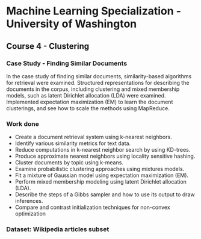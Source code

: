 # Machine Learning Specialization - University of Washington

## Course 4 - Clustering

### Case Study - Finding Similar Documents

In the case study of finding similar documents, similarity-based algorithms for retrieval were examined. Structured representations for describing the documents in the corpus, including clustering and mixed membership models, such as latent Dirichlet allocation (LDA) were examined. Implemented expectation maximization (EM) to learn the document clusterings, and see how to scale the methods using MapReduce.

### Work done

* Create a document retrieval system using k-nearest neighbors.
* Identify various similarity metrics for text data.
* Reduce computations in k-nearest neighbor search by using KD-trees.
* Produce approximate nearest neighbors using locality sensitive hashing.
* Cluster documents by topic using k-means.
* Examine probabilistic clustering approaches using mixtures models.
* Fit a mixture of Gaussian model using expectation maximization (EM).
* Perform mixed membership modeling using latent Dirichlet allocation (LDA).
* Describe the steps of a Gibbs sampler and how to use its output to draw inferences.
* Compare and contrast initialization techniques for non-convex optimization

### Dataset: Wikipedia articles subset



    

